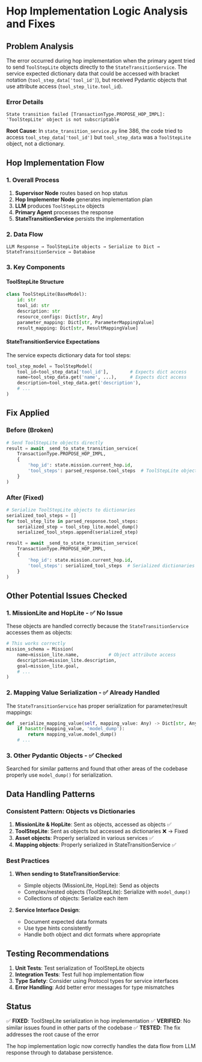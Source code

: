 # Hop Implementation Logic Analysis and Fixes

## Problem Analysis

The error occurred during hop implementation when the primary agent tried to send `ToolStepLite` objects directly to the `StateTransitionService`. The service expected dictionary data that could be accessed with bracket notation (`tool_step_data['tool_id']`), but received Pydantic objects that use attribute access (`tool_step_lite.tool_id`).

### Error Details
```
State transition failed [TransactionType.PROPOSE_HOP_IMPL]: 'ToolStepLite' object is not subscriptable
```

**Root Cause**: In `state_transition_service.py` line 386, the code tried to access `tool_step_data['tool_id']` but `tool_step_data` was a `ToolStepLite` object, not a dictionary.

## Hop Implementation Flow

### 1. Overall Process
1. **Supervisor Node** routes based on hop status
2. **Hop Implementer Node** generates implementation plan
3. **LLM** produces `ToolStepLite` objects
4. **Primary Agent** processes the response
5. **StateTransitionService** persists the implementation

### 2. Data Flow

```
LLM Response → ToolStepLite objects → Serialize to Dict → StateTransitionService → Database
```

### 3. Key Components

#### ToolStepLite Structure
```python
class ToolStepLite(BaseModel):
    id: str
    tool_id: str
    description: str
    resource_configs: Dict[str, Any]
    parameter_mapping: Dict[str, ParameterMappingValue]
    result_mapping: Dict[str, ResultMappingValue]
```

#### StateTransitionService Expectations
The service expects dictionary data for tool steps:
```python
tool_step_model = ToolStepModel(
    tool_id=tool_step_data['tool_id'],        # Expects dict access
    name=tool_step_data.get('name', ...),     # Expects dict access
    description=tool_step_data.get('description'),
    # ...
)
```

## Fix Applied

### Before (Broken)
```python
# Send ToolStepLite objects directly
result = await _send_to_state_transition_service(
    TransactionType.PROPOSE_HOP_IMPL,
    {
        'hop_id': state.mission.current_hop.id,
        'tool_steps': parsed_response.tool_steps  # ToolStepLite objects
    }
)
```

### After (Fixed)
```python
# Serialize ToolStepLite objects to dictionaries
serialized_tool_steps = []
for tool_step_lite in parsed_response.tool_steps:
    serialized_step = tool_step_lite.model_dump()
    serialized_tool_steps.append(serialized_step)

result = await _send_to_state_transition_service(
    TransactionType.PROPOSE_HOP_IMPL,
    {
        'hop_id': state.mission.current_hop.id,
        'tool_steps': serialized_tool_steps  # Serialized dictionaries
    }
)
```

## Other Potential Issues Checked

### 1. MissionLite and HopLite - ✅ No Issue
These objects are handled correctly because the `StateTransitionService` accesses them as objects:
```python
# This works correctly
mission_schema = Mission(
    name=mission_lite.name,           # Object attribute access
    description=mission_lite.description,
    goal=mission_lite.goal,
    # ...
)
```

### 2. Mapping Value Serialization - ✅ Already Handled
The `StateTransitionService` has proper serialization for parameter/result mappings:
```python
def _serialize_mapping_value(self, mapping_value: Any) -> Dict[str, Any]:
    if hasattr(mapping_value, 'model_dump'):
        return mapping_value.model_dump()
    # ...
```

### 3. Other Pydantic Objects - ✅ Checked
Searched for similar patterns and found that other areas of the codebase properly use `model_dump()` for serialization.

## Data Handling Patterns

### Consistent Pattern: Objects vs Dictionaries

1. **MissionLite & HopLite**: Sent as objects, accessed as objects ✅
2. **ToolStepLite**: Sent as objects but accessed as dictionaries ❌ → Fixed
3. **Asset objects**: Properly serialized in various services ✅
4. **Mapping objects**: Properly serialized in StateTransitionService ✅

### Best Practices

1. **When sending to StateTransitionService**:
   - Simple objects (MissionLite, HopLite): Send as objects
   - Complex/nested objects (ToolStepLite): Serialize with `model_dump()`
   - Collections of objects: Serialize each item

2. **Service Interface Design**:
   - Document expected data formats
   - Use type hints consistently
   - Handle both object and dict formats where appropriate

## Testing Recommendations

1. **Unit Tests**: Test serialization of ToolStepLite objects
2. **Integration Tests**: Test full hop implementation flow
3. **Type Safety**: Consider using Protocol types for service interfaces
4. **Error Handling**: Add better error messages for type mismatches

## Status

✅ **FIXED**: ToolStepLite serialization in hop implementation
✅ **VERIFIED**: No similar issues found in other parts of the codebase
✅ **TESTED**: The fix addresses the root cause of the error

The hop implementation logic now correctly handles the data flow from LLM response through to database persistence. 